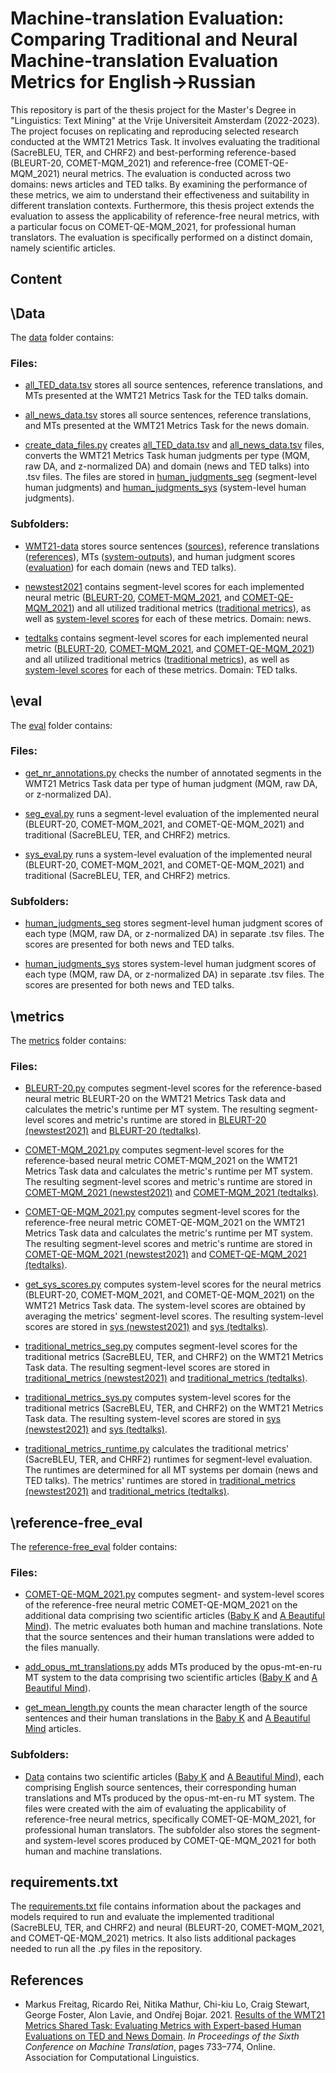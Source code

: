 <h1>Machine-translation Evaluation: Comparing Traditional and Neural Machine-translation Evaluation Metrics for English→Russian</h1>

This repository is part of the thesis project for the Master's Degree in "Linguistics: Text Mining" at the Vrije Universiteit Amsterdam (2022-2023). The project focuses on replicating and reproducing selected research conducted at the WMT21 Metrics Task. It involves evaluating the traditional (SacreBLEU, TER, and CHRF2) and best-performing reference-based (BLEURT-20, COMET-MQM_2021) and reference-free (COMET-QE-MQM_2021) neural metrics. The evaluation is conducted across two domains: news articles and TED talks. By examining the performance of these metrics, we aim to understand their effectiveness and suitability in different translation contexts. Furthermore, this thesis project extends the evaluation to assess the applicability of reference-free neural metrics, with a particular focus on COMET-QE-MQM_2021, for professional human translators. The evaluation is specifically performed on a distinct domain, namely scientific articles.

<h2>Content</h2>

<h2>\Data</h2>

The [data](https://github.com/NataliaKhaidanova/MT_evaluation_metrics/tree/main/Data) folder contains:

<h3>Files:</h3>

- [all_TED_data.tsv](https://github.com/NataliaKhaidanova/MT_evaluation_metrics/blob/main/Data/all_TED_data.tsv) stores all source sentences, reference translations, and MTs presented at the WMT21 Metrics Task for the TED talks domain.  

- [all_news_data.tsv](https://github.com/NataliaKhaidanova/MT_evaluation_metrics/blob/main/Data/all_news_data.tsv) stores all source sentences, reference translations, and MTs presented at the WMT21 Metrics Task for the news domain.

- [create_data_files.py](https://github.com/NataliaKhaidanova/MT_evaluation_metrics/blob/main/Data/create_data_files.py) creates [all_TED_data.tsv](https://github.com/NataliaKhaidanova/MT_evaluation_metrics/blob/main/Data/all_TED_data.tsv) and [all_news_data.tsv](https://github.com/NataliaKhaidanova/MT_evaluation_metrics/blob/main/Data/all_news_data.tsv) files, converts the WMT21 Metrics Task human judgments per type (MQM, raw DA, and z-normalized DA) and domain (news and TED talks) into .tsv files. The files are stored in [human_judgments_seg](https://github.com/NataliaKhaidanova/MT_evaluation_metrics/tree/main/eval/human_judgments_seg) (segment-level human judgments) and [human_judgments_sys](https://github.com/NataliaKhaidanova/MT_evaluation_metrics/tree/main/eval/human_judgments_sys) (system-level human judgments). 

<h3>Subfolders:</h3>

- [WMT21-data](https://github.com/NataliaKhaidanova/MT_evaluation_metrics/tree/main/Data/WMT21-data) stores source sentences ([sources](https://github.com/NataliaKhaidanova/MT_evaluation_metrics/tree/main/Data/WMT21-data/sources)), reference translations ([references](https://github.com/NataliaKhaidanova/MT_evaluation_metrics/tree/main/Data/WMT21-data/references)), MTs ([system-outputs](https://github.com/NataliaKhaidanova/MT_evaluation_metrics/tree/main/Data/WMT21-data/system-outputs)), and human judgment scores ([evaluation](https://github.com/NataliaKhaidanova/MT_evaluation_metrics/tree/main/Data/WMT21-data/evaluation)) for each domain (news and TED talks). 

- [newstest2021](https://github.com/NataliaKhaidanova/MT_evaluation_metrics/tree/main/Data/newstest2021) contains segment-level scores for each implemented neural metric ([BLEURT-20](https://github.com/NataliaKhaidanova/MT_evaluation_metrics/tree/main/Data/newstest2021/BLEURT-20), [COMET-MQM_2021](https://github.com/NataliaKhaidanova/MT_evaluation_metrics/tree/main/Data/newstest2021/COMET-MQM_2021), and [COMET-QE-MQM_2021](https://github.com/NataliaKhaidanova/MT_evaluation_metrics/tree/main/Data/newstest2021/COMET-QE-MQM_2021)) and all utilized traditional metrics ([traditional metrics](https://github.com/NataliaKhaidanova/MT_evaluation_metrics/tree/main/Data/newstest2021/traditional_metrics)), as well as [system-level scores](https://github.com/NataliaKhaidanova/MT_evaluation_metrics/tree/main/Data/newstest2021/sys) for each of these metrics. Domain: news. 

- [tedtalks](https://github.com/NataliaKhaidanova/MT_evaluation_metrics/tree/main/Data/tedtalks) contains segment-level scores for each implemented neural metric ([BLEURT-20](https://github.com/NataliaKhaidanova/MT_evaluation_metrics/tree/main/Data/tedtalks/BLEURT-20), [COMET-MQM_2021](https://github.com/NataliaKhaidanova/MT_evaluation_metrics/tree/main/Data/tedtalks/COMET-MQM_2021), and [COMET-QE-MQM_2021](https://github.com/NataliaKhaidanova/MT_evaluation_metrics/tree/main/Data/tedtalks/COMET-QE-MQM_2021)) and all utilized traditional metrics ([traditional metrics](https://github.com/NataliaKhaidanova/MT_evaluation_metrics/tree/main/Data/tedtalks/traditional_metrics)), as well as [system-level scores](https://github.com/NataliaKhaidanova/MT_evaluation_metrics/tree/main/Data/tedtalks/sys) for each of these metrics. Domain: TED talks. 

<h2>\eval</h2>

The [eval](https://github.com/NataliaKhaidanova/MT_evaluation_metrics/tree/main/eval) folder contains: 

<h3>Files:</h3>

- [get_nr_annotations.py](https://github.com/NataliaKhaidanova/MT_evaluation_metrics/blob/main/eval/get_nr_annotations.py) checks the number of annotated segments in the WMT21 Metrics Task data per type of human judgment (MQM, raw DA, or z-normalized DA). 

- [seg_eval.py](https://github.com/NataliaKhaidanova/MT_evaluation_metrics/blob/main/eval/seg_eval.py) runs a segment-level evaluation of the implemented neural (BLEURT-20, COMET-MQM_2021, and COMET-QE-MQM_2021) and traditional (SacreBLEU, TER, and CHRF2) metrics. 

- [sys_eval.py](https://github.com/NataliaKhaidanova/MT_evaluation_metrics/blob/main/eval/sys_eval.py) runs a system-level evaluation of the implemented neural (BLEURT-20, COMET-MQM_2021, and COMET-QE-MQM_2021) and traditional (SacreBLEU, TER, and CHRF2) metrics. 

<h3>Subfolders:</h3>

- [human_judgments_seg](https://github.com/NataliaKhaidanova/MT_evaluation_metrics/tree/main/eval/human_judgments_seg) stores segment-level human judgment scores of each type (MQM, raw DA, or z-normalized DA) in separate .tsv files. The scores are presented for both news and TED talks.
  
- [human_judgments_sys](https://github.com/NataliaKhaidanova/MT_evaluation_metrics/tree/main/eval/human_judgments_sys) stores system-level human judgment scores of each type (MQM, raw DA, or z-normalized DA) in separate .tsv files. The scores are presented for both news and TED talks.

<h2>\metrics</h2>

The [metrics](https://github.com/NataliaKhaidanova/MT_evaluation_metrics/tree/main/metrics) folder contains: 

<h3>Files:</h3>

- [BLEURT-20.py](https://github.com/NataliaKhaidanova/MT_evaluation_metrics/blob/main/metrics/BLEURT-20.py) computes segment-level scores for the reference-based neural metric BLEURT-20 on the WMT21 Metrics Task data and calculates the metric's runtime per MT system. The resulting segment-level scores and metric's runtime are stored in [BLEURT-20 (newstest2021)](https://github.com/NataliaKhaidanova/MT_evaluation_metrics/tree/main/Data/newstest2021/BLEURT-20) and [BLEURT-20 (tedtalks)](https://github.com/NataliaKhaidanova/MT_evaluation_metrics/tree/main/Data/tedtalks/BLEURT-20). 

- [COMET-MQM_2021.py](https://github.com/NataliaKhaidanova/MT_evaluation_metrics/blob/main/metrics/COMET-MQM_2021.py) computes segment-level scores for the reference-based neural metric COMET-MQM_2021 on the WMT21 Metrics Task data and calculates the metric's runtime per MT system. The resulting segment-level scores and metric's runtime are stored in [COMET-MQM_2021 (newstest2021)](https://github.com/NataliaKhaidanova/MT_evaluation_metrics/tree/main/Data/newstest2021/COMET-MQM_2021) and [COMET-MQM_2021 (tedtalks)](https://github.com/NataliaKhaidanova/MT_evaluation_metrics/tree/main/Data/tedtalks/COMET-MQM_2021). 
  
- [COMET-QE-MQM_2021.py](https://github.com/NataliaKhaidanova/MT_evaluation_metrics/blob/main/metrics/COMET-QE-MQM_2021.py) computes segment-level scores for the reference-free neural metric COMET-QE-MQM_2021 on the WMT21 Metrics Task data and calculates the metric's runtime per MT system. The resulting segment-level scores and metric's runtime are stored in [COMET-QE-MQM_2021 (newstest2021)](https://github.com/NataliaKhaidanova/MT_evaluation_metrics/tree/main/Data/newstest2021/COMET-QE-MQM_2021) and [COMET-QE-MQM_2021 (tedtalks)](https://github.com/NataliaKhaidanova/MT_evaluation_metrics/tree/main/Data/tedtalks/COMET-QE-MQM_2021).

- [get_sys_scores.py](https://github.com/NataliaKhaidanova/MT_evaluation_metrics/blob/main/metrics/get_sys_scores.py) computes system-level scores for the neural metrics (BLEURT-20, COMET-MQM_2021, and COMET-QE-MQM_2021) on the WMT21 Metrics Task data. The system-level scores are obtained by averaging the metrics' segment-level scores. The resulting system-level scores are stored in [sys (newstest2021)](https://github.com/NataliaKhaidanova/MT_evaluation_metrics/tree/main/Data/newstest2021/sys) and [sys (tedtalks)](https://github.com/NataliaKhaidanova/MT_evaluation_metrics/tree/main/Data/tedtalks/sys). 

- [traditional_metrics_seg.py](https://github.com/NataliaKhaidanova/MT_evaluation_metrics/blob/main/metrics/traditional_metrics_seg.py) computes segment-level scores for the traditional metrics (SacreBLEU, TER, and CHRF2) on the WMT21 Metrics Task data. The resulting segment-level scores are stored in [traditional_metrics (newstest2021)](https://github.com/NataliaKhaidanova/MT_evaluation_metrics/tree/main/Data/newstest2021/traditional_metrics) and [traditional_metrics (tedtalks)](https://github.com/NataliaKhaidanova/MT_evaluation_metrics/tree/main/Data/tedtalks/traditional_metrics).

- [traditional_metrics_sys.py](https://github.com/NataliaKhaidanova/MT_evaluation_metrics/blob/main/metrics/traditional_metrics_sys.py) computes system-level scores for the traditional metrics (SacreBLEU, TER, and CHRF2) on the WMT21 Metrics Task data. The resulting system-level scores are stored in [sys (newstest2021)](https://github.com/NataliaKhaidanova/MT_evaluation_metrics/tree/main/Data/newstest2021/sys) and [sys (tedtalks)](https://github.com/NataliaKhaidanova/MT_evaluation_metrics/tree/main/Data/tedtalks/sys). 

- [traditional_metrics_runtime.py](https://github.com/NataliaKhaidanova/MT_evaluation_metrics/blob/main/metrics/traditional_metrics_runtime.py) calculates the traditional metrics' (SacreBLEU, TER, and CHRF2) runtimes for segment-level evaluation. The runtimes are determined for all MT systems per domain (news and TED talks). The metrics' runtimes are stored in [traditional_metrics (newstest2021)](https://github.com/NataliaKhaidanova/MT_evaluation_metrics/tree/main/Data/newstest2021/traditional_metrics) and [traditional_metrics (tedtalks)](https://github.com/NataliaKhaidanova/MT_evaluation_metrics/tree/main/Data/tedtalks/traditional_metrics).

<h2>\reference-free_eval</h2>

The [reference-free_eval](https://github.com/NataliaKhaidanova/MT_evaluation_metrics/tree/main/reference-free_eval) folder contains: 

<h3>Files:</h3>

- [COMET-QE-MQM_2021.py](https://github.com/NataliaKhaidanova/MT_evaluation_metrics/blob/main/reference-free_eval/COMET-QE-MQM_2021.py) computes segment- and system-level scores of the reference-free neural metric COMET-QE-MQM_2021 on the additional data comprising two scientific articles ([Baby K](https://github.com/NataliaKhaidanova/MT_evaluation_metrics/blob/main/reference-free_eval/Data/baby_k.tsv) and [A Beautiful Mind](https://github.com/NataliaKhaidanova/MT_evaluation_metrics/blob/main/reference-free_eval/Data/a_beautiful_mind.tsv)). The metric evaluates both human and machine translations. Note that the source sentences and their human translations were added to the files manually. 

- [add_opus_mt_translations.py](https://github.com/NataliaKhaidanova/MT_evaluation_metrics/blob/main/reference-free_eval/add_opus_mt_translations.py) adds MTs produced by the opus-mt-en-ru MT system to the data comprising two scientific articles ([Baby K](https://github.com/NataliaKhaidanova/MT_evaluation_metrics/blob/main/reference-free_eval/Data/baby_k.tsv) and [A Beautiful Mind](https://github.com/NataliaKhaidanova/MT_evaluation_metrics/blob/main/reference-free_eval/Data/a_beautiful_mind.tsv)).

- [get_mean_length.py](https://github.com/NataliaKhaidanova/MT_evaluation_metrics/blob/main/reference-free_eval/get_mean_length.py) counts the mean character length of the source sentences and their human translations in the [Baby K](https://github.com/NataliaKhaidanova/MT_evaluation_metrics/blob/main/reference-free_eval/Data/baby_k.tsv) and [A Beautiful Mind](https://github.com/NataliaKhaidanova/MT_evaluation_metrics/blob/main/reference-free_eval/Data/a_beautiful_mind.tsv) articles. 

<h3>Subfolders:</h3>

- [Data](https://github.com/NataliaKhaidanova/MT_evaluation_metrics/tree/main/reference-free_eval/Data) contains two scientific articles ([Baby K](https://github.com/NataliaKhaidanova/MT_evaluation_metrics/blob/main/reference-free_eval/Data/baby_k.tsv) and [A Beautiful Mind](https://github.com/NataliaKhaidanova/MT_evaluation_metrics/blob/main/reference-free_eval/Data/a_beautiful_mind.tsv)), each comprising English source sentences, their corresponding human translations and MTs produced by the opus-mt-en-ru MT system. The files were created with the aim of evaluating the applicability of reference-free neural metrics, specifically COMET-QE-MQM_2021, for professional human translators. The subfolder also stores the segment- and system-level scores produced by COMET-QE-MQM_2021 for both human and machine translations.

<h2>requirements.txt</h2>

The [requirements.txt](https://github.com/NataliaKhaidanova/MT_evaluation_metrics/blob/main/requirements.txt) file contains information about the packages and models required to run and evaluate the implemented traditional (SacreBLEU, TER, and CHRF2) and neural (BLEURT-20, COMET-MQM_2021, and COMET-QE-MQM_2021) metrics. It also lists additional packages needed to run all the .py files in the repository. 

<h2>References</h2>

- Markus Freitag, Ricardo Rei, Nitika Mathur, Chi-kiu Lo, Craig Stewart, George Foster, Alon Lavie, and Ondřej Bojar. 2021. [Results of the WMT21 Metrics Shared Task: Evaluating Metrics with Expert-based Human Evaluations on TED and News Domain](https://aclanthology.org/2021.wmt-1.73v3.pdf ). *In Proceedings of the Sixth Conference on Machine Translation*, pages 733–774, Online. Association for Computational Linguistics. 
